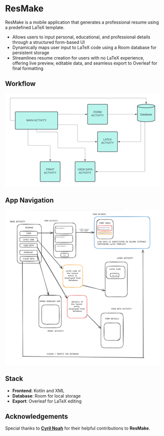 # ResMake

ResMake is a mobile application that generates a professional resume using a predefined LaTeX template.

- Allows users to input personal, educational, and professional details through a structured form-based UI
- Dynamically maps user input to LaTeX code using a Room database for persistent storage
- Streamlines resume creation for users with no LaTeX experience, offering live preview, editable data, and seamless export to Overleaf for final formatting

## Workflow  
![Workflow Diagram](workflow.png)

## App Navigation  
![Navigation Flow](navigation.png)  

## Stack

- **Frontend**: Kotlin and XML  
- **Database**: Room for local storage  
- **Export**: Overleaf for LaTeX editing 

## Acknowledgements

Special thanks to [**Cyril Noah**](https://github.com/cyrilnoah1) for their helpful contributions to **ResMake**.

